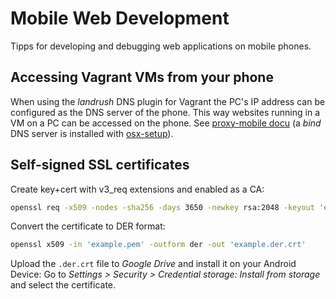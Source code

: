 Mobile Web Development
======================
Tipps for developing and debugging web applications on mobile phones.

Accessing Vagrant VMs from your phone
-------------------------------------
When using the *landrush* DNS plugin for Vagrant the PC's IP address can be configured as the DNS server of the phone.
This way websites running in a VM on a PC can be accessed on the phone.
See [proxy-mobile docu](https://github.com/phinze/landrush/tree/master/doc/proxy-mobile) (a *bind* DNS server is installed with [osx-setup](https://github.com/cargomedia/osx-setup/blob/master/deploy/resource/osx/files/_default/usr/local/etc/named.conf)).

Self-signed SSL certificates
----------------------------

Create key+cert with v3_req extensions and enabled as a CA:
```sh
openssl req -x509 -nodes -sha256 -days 3650 -newkey rsa:2048 -keyout 'example.key' -out 'example.pem' -subj '/CN=example.com/C=CH' -reqexts v3_req -extensions v3_ca
```

Convert the certificate to DER format:
```sh
openssl x509 -in 'example.pem' -outform der -out 'example.der.crt'
```

Upload the `.der.crt` file to *Google Drive* and install it on your Android Device:
Go to *Settings > Security > Credential storage: Install from storage* and select the certificate.
